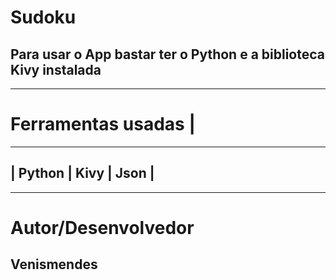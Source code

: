 # **Sudoku**
## Para usar o App bastar ter o **Python** e a biblioteca **Kivy** instalada
---------------------------
# Ferramentas usadas |
---------------------------
## | Python | Kivy | Json |
---------------------------
# Autor/Desenvolvedor
## Venismendes
